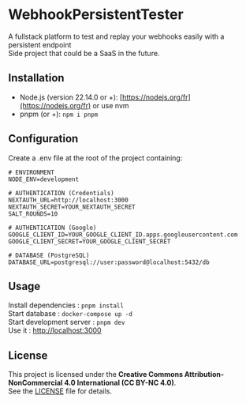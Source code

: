 # WebhookPersistentTester

A fullstack platform to test and replay your webhooks easily with a persistent endpoint\
Side project that could be a SaaS in the future.

## Installation

- Node.js (version 22.14.0 or +): [https://nodejs.org/fr](https://nodejs.org/fr) or use nvm
- pnpm (or +): `npm i pnpm`

## Configuration

Create a .env file at the root of the project containing:

```dotenv
# ENVIRONMENT
NODE_ENV=development

# AUTHENTICATION (Credentials)
NEXTAUTH_URL=http://localhost:3000
NEXTAUTH_SECRET=YOUR_NEXTAUTH_SECRET
SALT_ROUNDS=10

# AUTHENTICATION (Google)
GOOGLE_CLIENT_ID=YOUR_GOOGLE_CLIENT_ID.apps.googleusercontent.com
GOOGLE_CLIENT_SECRET=YOUR_GOOGLE_CLIENT_SECRET

# DATABASE (PostgreSQL)
DATABASE_URL=postgresql://user:password@localhost:5432/db

```

## Usage

Install dependencies : `pnpm install`\
Start database : `docker-compose up -d`\
Start development server : `pnpm dev`\
Use it : [http://localhost:3000](http://localhost:3000)


## License

This project is licensed under the **Creative Commons Attribution-NonCommercial 4.0 International (CC BY-NC 4.0)**.  
See the [LICENSE](./LICENSE) file for details.

